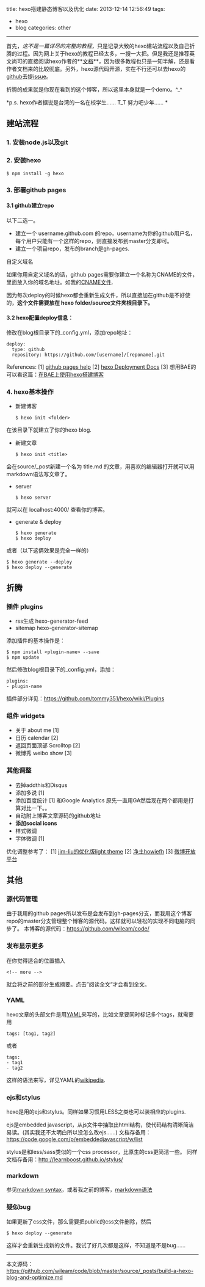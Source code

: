 title: hexo搭建静态博客以及优化
date: 2013-12-14 12:56:49
tags:
- hexo
- blog
categories: other
---

首先，*这不是一篇详尽的完整的教程*，只是记录大致的hexo建站流程以及自己折腾的过程。因为网上关于hexo的教程已经太多，一搜一大把。但是我还是推荐英文尚可的直接阅读hexo作者的**[文档](http://zespia.tw/hexo/docs/)**，因为很多教程也只是一知半解，还是看作者文档来的比较彻底。另外，hexo源代码开源，实在不行还可以去hexo的[github](https://github.com/tommy351/hexo)去提[issue](https://github.com/tommy351/hexo/issues)。

折腾的成果就是你现在看到的这个博客，所以这里本身就是一个demo。^_^

*p.s. hexo作者据说是台湾的一名在校学生…… T_T 努力吧少年…… *

建站流程
-----

### 1. 安装node.js以及git
<!-- more -->

### 2. 安装hexo

    $ npm install -g hexo

### 3. 部署github pages

#### 3.1 github建立repo
以下二选一。

- 建立一个 username.github.com 的repo，username为你的github用户名，每个用户只能有一个这样的repo，则直接发布到master分支即可。
- 建立一个项目repo，发布的branch是gh-pages.

自定义域名

如果你用自定义域名的话，github pages需要你建立一个名称为CNAME的文件，里面放入你的域名地址。如我的[CNAME文件](https://github.com/wileam/code/blob/gh-pages/CNAME).

因为每次deploy的时候hexo都会重新生成文件，所以直接加在github是不好使的，**这个文件需要放在 hexo folder/source文件夹根目录下。**

#### 3.2 hexo配置deploy信息：

修改在blog根目录下的_config.yml，添加repo地址：

    deploy:
      type: github
      repository: https://github.com/[username]/[reponame].git

References:
[1] [github pages help](https://help.github.com/categories/20/articles)
[2] [hexo Deployment Docs](http://zespia.tw/hexo/docs/deployment.html)
[3] 想用BAE的可以看这篇：[在BAE上使用hexo搭建博客](http://jimliu.net/2013/11/20/use-hexo-on-bae/)

### 4. hexo基本操作

- 新建博客

      $ hexo init <folder>

在该目录下就建立了你的hexo blog.

- 新建文章

      $ hexo init <title>

会在source/_post新建一个名为 title.md 的文章，用喜欢的编辑器打开就可以用markdown语法写文章了。

- server

      $ hexo server

就可以在 localhost:4000/ 查看你的博客。

- generate & deploy

      $ hexo generate
      $ hexo deploy

或者（以下这俩效果是完全一样的）

    $ hexo generate --deploy
    $ hexo deploy --generate


折腾
----

### 插件 plugins

- rss生成 hexo-generator-feed
- sitemap hexo-generator-sitemap

添加插件的基本操作是：

    $ npm install <plugin-name> --save
    $ npm update

然后修改blog根目录下的_config.yml，添加：

    plugins:
    - plugin-name

插件部分详见：https://github.com/tommy351/hexo/wiki/Plugins

### 组件 widgets

- 关于 about me [1]
- 日历 calendar [2]
- 返回页面顶部 Scrolltop [2]
- 微博秀 weibo show [3]

### 其他调整

- 去掉addthis和Disqus
- 添加多说 [1]
- 添加百度统计 [1] 和Google Analytics
原先一直用GA然后现在两个都用是打算对比一下。。
- 自动附上博客文章源码的github地址
- **添加social icons**
- 样式微调
- 字体微调 [1]

优化调整参考了：
[1] [jim-liu的优化版light theme](https://github.com/LiuJi-Jim/hexo-theme-light)
[2] [净土howiefh](https://github.com/howiefh/howiefh.github.io/)
[3] [微博开放平台](http://app.weibo.com/tool/weiboshow)

其他
-----
### 源代码管理

由于我用的github pages所以发布是会发布到gh-pages分支，而我用这个博客repo的master分支管理整个博客的源代码。这样就可以轻松的实现不同电脑的同步了。
本博客的源代码：https://github.com/wileam/code/

### 发布显示更多

在你觉得适合的位置插入

    <!-- more -->

就会将之前的部分生成摘要。点击”阅读全文“才会看到全文。

### YAML
hexo文章的头部文件是用[YAML](http://en.wikipedia.org/wiki/YAML)来写的，比如文章要同时标记多个tags，就需要用

    tags: [tag1, tag2]

或者

    tags:
    - tag1
    - tag2

这样的语法来写，详见YAML的[wikipedia](http://en.wikipedia.org/wiki/YAML).

### ejs和stylus

hexo是用的ejs和stylus。同样如果习惯用LESS之类也可以装相应的plugins.

ejs是embedded javascript，从js文件中抽取出html结构，使代码结构清晰简洁易读。(其实我还不太明白所以没怎么改ejs……)
文档存备用：https://code.google.com/p/embeddedjavascript/w/list

stylus是和less/sass类似的一个css processor，比原生的css更简洁一些。
同样文档存备用：http://learnboost.github.io/stylus/

### markdown

参见[markdown syntax](http://daringfireball.net/projects/markdown/syntax)，或者我之前的博客，[markdown语法](http://code.wileam.com/markdown-syntax/)

### 疑似bug

如果更新了css文件，那么需要把public的css文件删除，然后

    $ hexo deploy --generate

这样才会重新生成新的文件。我试了好几次都是这样，不知道是不是bug……

----
本文源码：https://github.com/wileam/code/blob/master/source/_posts/build-a-hexo-blog-and-optimize.md